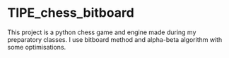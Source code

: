 # TIPE_chess_bitboard
This project is a python chess game and engine made during my preparatory classes. I use bitboard method and alpha-beta algorithm with some optimisations.

